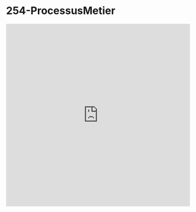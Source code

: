 # 254-ProcessusMetier

<iframe src="https://roadmap.sh/r/embed?id=67c07477580201fc7743a886" width="100%" height="500px" frameBorder="0"></iframe>
